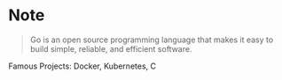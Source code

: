 # Note

> Go is an open source programming language that makes it easy to build simple, reliable, and efficient software.

Famous Projects: Docker, Kubernetes, C 